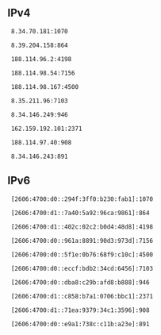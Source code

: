 ## IPv4
```
 8.34.70.181:1070
```
```
 8.39.204.158:864
```
```
 188.114.96.2:4198
```
```
 188.114.98.54:7156
```
```
 188.114.98.167:4500
```
```
 8.35.211.96:7103
```
```
 8.34.146.249:946
```
```
 162.159.192.101:2371
```
```
 188.114.97.40:908
```
```
 8.34.146.243:891
```

## IPv6
```
 [2606:4700:d0::294f:3ff0:b230:fab1]:1070
```
```
 [2606:4700:d1::7a40:5a92:96ca:9861]:864
```
```
 [2606:4700:d1::402c:02c2:b0d4:48d8]:4198
```
```
 [2606:4700:d0::961a:8891:90d3:973d]:7156
```
```
 [2606:4700:d0::5f1e:0b76:68f9:c10c]:4500
```
```
 [2606:4700:d0::eccf:bdb2:34cd:6456]:7103
```
```
 [2606:4700:d0::dba8:c29b:afd8:b888]:946
```
```
 [2606:4700:d1::c858:b7a1:0706:bbc1]:2371
```
```
 [2606:4700:d1::71ea:9379:34c1:3596]:908
```
```
 [2606:4700:d0::e9a1:738c:c11b:a23e]:891
```
